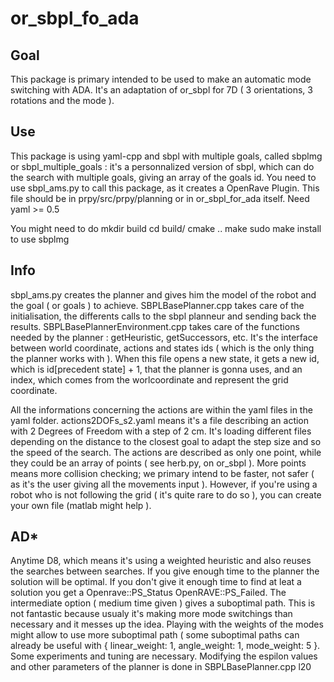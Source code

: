 # or_sbpl_fo_ada

## Goal
This package is primary intended to be used to make an automatic mode switching with ADA.
It's an adaptation of or_sbpl for 7D ( 3 orientations, 3 rotations and the mode ). 

## Use
This package is using yaml-cpp and sbpl with multiple goals, called sbplmg or sbpl_multiple_goals :
it's a personnalized version of sbpl, which can do the search with multiple goals, giving an array of the goals id. 
You need to use sbpl_ams.py to call this package, as it creates a OpenRave Plugin. 
This file should be in prpy/src/prpy/planning or in or_sbpl_for_ada itself. 
Need yaml >= 0.5

You might need to do
mkdir build
cd build/
cmake ..
make
sudo make install to use sbplmg

## Info
sbpl_ams.py creates the planner and gives him the model of the robot and the goal ( or goals ) to achieve.
SBPLBasePlanner.cpp takes care of the initialisation, the differents calls to the sbpl planneur and sending back the results.
SBPLBasePlannerEnvironment.cpp takes care of the functions needed by the planner : getHeuristic, getSuccessors, etc.
It's the interface between world coordinate, actions and states ids ( which is the only thing the planner works with ).
When this file opens a new state, it gets a new id, which is id[precedent state] + 1, that the planner is gonna uses, and an index, which comes from the worlcoordinate and represent the grid coordinate. 

All the informations concerning the actions are within the yaml files in the yaml folder. actions2DOFs_s2.yaml means it's a file describing an action with 2 Degrees of Freedom with a step of 2 cm. It's loading different files depending on the distance to the closest goal to adapt the step size and so the speed of the search. The actions are described as only one point, while they could be an array of points ( see herb.py, on or_sbpl ). More points means more collision checking; we primary intend to be faster, not safer ( as it's the user giving all the movements input ). 
However, if you're using a robot who is not following the grid ( it's quite rare to do so ), you can create your own file (matlab might help ).

## AD*
Anytime D8, which means it's using a weighted heuristic and also reuses the searches between searches. 
If you give enough time to the planner the solution will be optimal. If you don't give it enough time to find at leat a solution you get a Openrave::PS_Status OpenRAVE::PS_Failed. The intermediate option ( medium time given ) gives a suboptimal path. This is not fantastic because usualy it's making more mode switchings than necessary and it messes up the idea. Playing with the weights of the modes might allow to use more suboptimal path ( some suboptimal paths can already be useful with { linear_weight: 1, angle_weight: 1, mode_weight: 5 }. Some experiments and tuning are necessary. 
Modifying the espilon values and other parameters of the planner is done in SBPLBasePlanner.cpp l20




